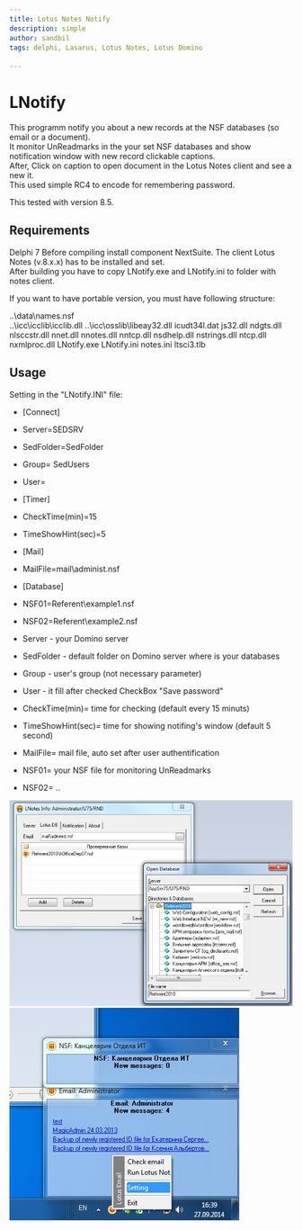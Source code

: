 ```yaml
---
title: Lotus Notes Notify
description: simple 
author: sandbil
tags: delphi, Lasarus, Lotus Notes, Lotus Domino

---
```

LNotify
=========
This programm notify you about a new records at the NSF databases (so email or a document).  
It  monitor UnReadmarks in the your set NSF databases and show notification window with new record clickable captions.  
After, Click on caption to open document in the  Lotus Notes client and see a new it.  
This used simple RC4 to encode  for remembering password.  


This tested with version 8.5.   

## Requirements
  Delphi 7
  Before compiling install component NextSuite.
  The client Lotus Notes (v.8.x.x) has to be installed and set.  
  After building you have to copy LNotify.exe and LNotify.ini to folder with notes client. 

  If you want to have portable version, you must have following structure:
  
  ..\data\names.nsf  
  ..\icc\icclib\icclib.dll 
  ..\icc\osslib\libeay32.dll
  icudt34l.dat
  js32.dll
  ndgts.dll
  nlsccstr.dll
  nnet.dll
  nnotes.dll
  nntcp.dll
  nsdhelp.dll
  nstrings.dll
  ntcp.dll
  nxmlproc.dll
  LNotify.exe
  LNotify.ini
  notes.ini
  ltsci3.tlb
    
## Usage

   Setting in the "LNotify.INI" file:  

*  [Connect]  
*  Server=SEDSRV  
*  SedFolder=SedFolder  
*  Group= SedUsers  
*  User=  
*  [Timer]  
*  CheckTime(min)=15  
*  TimeShowHint(sec)=5  
*  [Mail]  
*  MailFile=mail\administ.nsf  
*  [Database]  
*  NSF01=Referent\example1.nsf  
*  NSF02=Referent\example2.nsf  
   
    
  
*  Server - your Domino server  
*  SedFolder - default folder on Domino server where is your databases  
*  Group - user's group (not necessary parameter)  
*  User - it fill after checked CheckBox "Save password"   
*  CheckTime(min)= time for checking (default every 15 minuts)  
*  TimeShowHint(sec)= time for showing notifing's window (default 5 second)   
*  MailFile= mail file, auto set after user authentification   
*  NSF01= your NSF file for monitoring UnReadmarks  
*  NSF02= ..  
  
   
[![screenshot1](/setting.png)](/setting.png)
[![screenshot2](/windowNotify.png)](/windowNotify.png)
